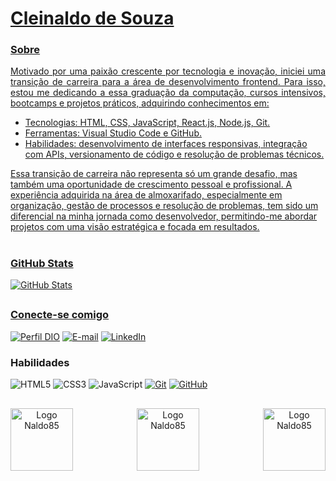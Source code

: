 
<h1>
    <a href="https://github.com/Naldo85">
    <span>Cleinaldo de Souza</span> 
</h1>

### Sobre
<p align="justify">
 Motivado por uma paixão crescente por tecnologia e inovação, iniciei uma transição de carreira para a área de desenvolvimento frontend. Para isso, estou me dedicando a essa graduação da computação, cursos intensivos, bootcamps e projetos práticos, adquirindo conhecimentos em:
    
- Tecnologias: HTML, CSS, JavaScript, React.js, Node.js, Git.
- Ferramentas: Visual Studio Code e GitHub.
- Habilidades: desenvolvimento de interfaces responsivas, integração com APIs, versionamento de código e resolução de problemas técnicos.

Essa transição de carreira não representa só um grande desafio, mas também uma oportunidade de crescimento pessoal e profissional. A experiência adquirida na área de almoxarifado, especialmente em organização, gestão de processos e resolução de problemas, tem sido um diferencial na minha jornada como desenvolvedor, permitindo-me abordar projetos com uma visão estratégica e focada em resultados.
</p>

#

### GitHub Stats
![GitHub Stats](https://github-readme-stats.vercel.app/api?username=Naldo85&show_icons=true&theme=noctis_minimus&include_all_commits=true&count_private=true)
##

### Conecte-se comigo
[![Perfil DIO](https://img.shields.io/badge/-Meu%20Perfil%20na%20DIO-457?style=for-the-badge)](https://www.dio.me/users/scleinaldo85)
[![E-mail](https://img.shields.io/badge/-Email-000?style=for-the-badge&logo=microsoft-outlook&logoColor=E94D5F)](mailto:scleinaldo85@gmail.com")
[![LinkedIn](https://img.shields.io/badge/-LinkedIn-418?style=for-the-badge&logo=linkedin&logoColor=30A3DC)](https://www.linkedin.com/in/cleinaldo-souza/)

### Habilidades
![HTML5](https://img.shields.io/badge/HTML-457?style=for-the-badge&logo=html5&logoColor=3A3DC)
![CSS3](https://img.shields.io/badge/CSS3-000?style=for-the-badge&logo=css3&logoColor=E94D5F)
![JavaScript](https://img.shields.io/badge/JavaScript-418?style=for-the-badge&logo=javascript&logoColor=30A3DC)
[![Git](https://img.shields.io/badge/Git-000?style=for-the-badge&logo=git&logoColor=E94D5F)](https://git-scm.com/doc) 
[![GitHub](https://img.shields.io/badge/GitHub-457?style=for-the-badge&logo=github&logoColor=30A3DC)](https://docs.github.com/)

##

 <div align="center">
    <img align="left" alt="Logo Naldo85" width="100px" src="https://github.com/Naldo85/Naldo85/assets/82780957/400f1d02-2203-4d45-9701-992918a3c9ae"></a>
    <img align="center" alt="Logo Naldo85" width="100px" src="https://github.com/Naldo85/Naldo85/assets/82780957/400f1d02-2203-4d45-9701-992918a3c9ae"></a>
    <img align="right" alt="Logo Naldo85" width="100px" src="https://github.com/Naldo85/Naldo85/assets/82780957/400f1d02-2203-4d45-9701-992918a3c9ae"></a>
 </div>

  
 
<!---
Naldo85/Naldo85 is a ✨ special ✨ repository because its `README.md` (this file) appears on your GitHub profile.
You can click the Preview link to take a look at your changes.
--->
